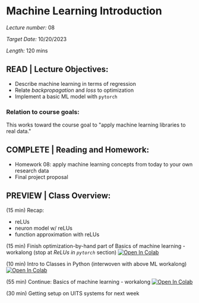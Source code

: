 # Machine Learning Introduction

*Lecture number:* 08

*Target Date:* 10/20/2023

*Length:* 120 mins

## READ | Lecture Objectives:

* Describe machine learning in terms of regression
* Relate *backpropagation* and *loss* to optimization
* Implement a basic ML model with `pytorch`

### Relation to course goals:

This works toward the course goal to "apply machine learning libraries to real data."

## COMPLETE | Reading and Homework:

* Homework 08: apply machine learning concepts from today to your own research data
* Final project proposal

## PREVIEW | Class Overview:

(15 min) Recap:

* reLUs
* neuron model w/ reLUs
* function approximation with reLUs

(15 min) Finish optimization-by-hand part of Basics of machine learning - workalong (stop at *ReLUs in `pytorch`* section)
<a target="_blank" href="https://colab.research.google.com/github/taobrienlbl/advanced_earth_science_data_analysis/blob/spring_2023_iub/lessons/07_machine_learning_intro/07_workalong01_machine_learning_basics.ipynb">
  <img src="https://colab.research.google.com/assets/colab-badge.svg" alt="Open In Colab"/>
</a>

(10 min) Intro to Classes in Python (interwoven with above ML workalong)
<a target="_blank" href="https://colab.research.google.com/github/taobrienlbl/advanced_earth_science_data_analysis/blob/spring_2023_iub/lessons/07_machine_learning_intro/07_workalong02_intro_to_classes.ipynb">
  <img src="https://colab.research.google.com/assets/colab-badge.svg" alt="Open In Colab"/>
</a>

(55 min) Continue: Basics of machine learning - workalong
<a target="_blank" href="https://colab.research.google.com/github/taobrienlbl/advanced_earth_science_data_analysis/blob/spring_2023_iub/lessons/07_machine_learning_intro/07_workalong01_machine_learning_basics.ipynb">
  <img src="https://colab.research.google.com/assets/colab-badge.svg" alt="Open In Colab"/>
</a>


(30 min) Getting setup on UITS systems for next week
